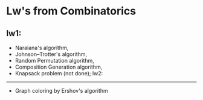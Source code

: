 # Lw's from Combinatorics

lw1: 
----
 * Naraiana's algorithm,
 * Johnson–Trotter's algorithm,
 * Random Permutation algorithm,
 * Composition Generation algorithm,
 * Knapsack problem (not done);
lw2:
----
 * Graph coloring by Ershov's algorithm
